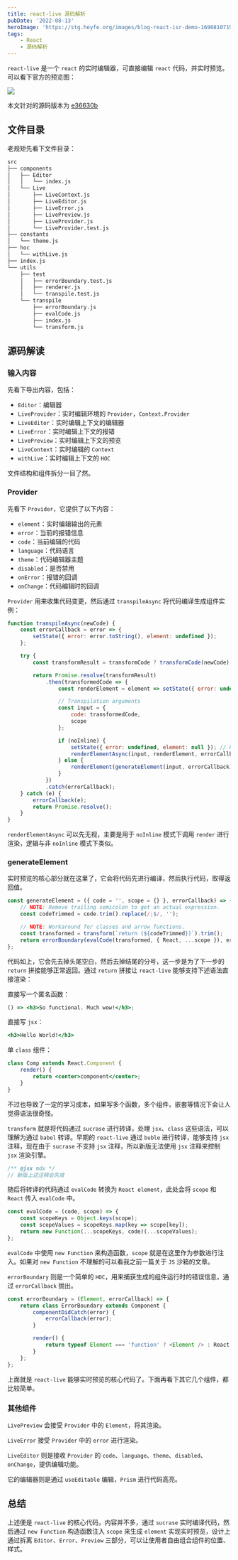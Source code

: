 ```yaml
---
title: react-live 源码解析
pubDate: '2022-08-13'
heroImage: 'https://stg.heyfe.org/images/blog-react-isr-demo-1690810719572.png'
tags:
    - React
    - 源码解析
---
```


`react-live` 是一个 `react` 的实时编辑器，可直接编辑 `react` 代码，并实时预览。可以看下官方的预览图：

![](https://user-images.githubusercontent.com/17658189/63181897-1d67d380-c049-11e9-9dd2-7da2a3a57f05.gif)

本文针对的源码版本为 [e36630b](https://github.com/FormidableLabs/react-live/tree/e36630bdf821aac702684130a85867b4bec82318)

## 文件目录

老规矩先看下文件目录：

```sh
src
├── components
│   ├── Editor
│   │   └── index.js
│   └── Live
│       ├── LiveContext.js
│       ├── LiveEditor.js
│       ├── LiveError.js
│       ├── LivePreview.js
│       ├── LiveProvider.js
│       └── LiveProvider.test.js
├── constants
│   └── theme.js
├── hoc
│   └── withLive.js
├── index.js
└── utils
    ├── test
    │   ├── errorBoundary.test.js
    │   ├── renderer.js
    │   └── transpile.test.js
    └── transpile
        ├── errorBoundary.js
        ├── evalCode.js
        ├── index.js
        └── transform.js
```

## 源码解读

### 输入内容

先看下导出内容，包括：

-   `Editor`：编辑器
-   `LiveProvider`：实时编辑环境的 `Provider`，`Context.Provider`
-   `LiveEditor`：实时编辑上下文的编辑器
-   `LiveError`：实时编辑上下文的报错
-   `LivePreview`：实时编辑上下文的预览
-   `LiveContext`：实时编辑的 `Context`
-   `withLive`：实时编辑上下文的 `HOC`

文件结构和组件拆分一目了然。

### Provider

先看下 `Provider`，它提供了以下内容：

-   `element`：实时编辑输出的元素
-   `error`：当前的报错信息
-   `code`：当前编辑的代码
-   `language`：代码语言
-   `theme`：代码编辑器主题
-   `disabled`：是否禁用
-   `onError`：报错的回调
-   `onChange`：代码编辑时的回调

`Provider` 用来收集代码变更，然后通过 `transpileAsync` 将代码编译生成组件实例：

```js
function transpileAsync(newCode) {
    const errorCallback = error => {
        setState({ error: error.toString(), element: undefined });
    };

    try {
        const transformResult = transformCode ? transformCode(newCode) : newCode;

        return Promise.resolve(transformResult)
            .then(transformedCode => {
                const renderElement = element => setState({ error: undefined, element });

                // Transpilation arguments
                const input = {
                    code: transformedCode,
                    scope
                };

                if (noInline) {
                    setState({ error: undefined, element: null }); // Reset output for async (no inline) evaluation
                    renderElementAsync(input, renderElement, errorCallback);
                } else {
                    renderElement(generateElement(input, errorCallback));
                }
            })
            .catch(errorCallback);
    } catch (e) {
        errorCallback(e);
        return Promise.resolve();
    }
}
```

`renderElementAsync` 可以先无视，主要是用于 `noInline` 模式下调用 `render` 进行渲染，逻辑与非 `noInline` 模式下类似。

### generateElement

实时预览的核心部分就在这里了，它会将代码先进行编译，然后执行代码，取得返回值。

```js
const generateElement = ({ code = '', scope = {} }, errorCallback) => {
    // NOTE: Remove trailing semicolon to get an actual expression.
    const codeTrimmed = code.trim().replace(/;$/, '');

    // NOTE: Workaround for classes and arrow functions.
    const transformed = transform(`return (${codeTrimmed})`).trim();
    return errorBoundary(evalCode(transformed, { React, ...scope }), errorCallback);
};
```

代码如上，它会先去掉头尾空白，然后去掉结尾的分号，这一步是为了下一步的 `return` 拼接能够正常返回。通过 `return` 拼接让 `react-live` 能够支持下述语法直接渲染：

直接写一个匿名函数：

```jsx
() => <h3>So functional. Much wow!</h3>;
```

直接写 `jsx`：

```jsx
<h3>Hello World!</h3>
```

单 `class` 组件：

```jsx
class Comp extends React.Component {
    render() {
        return <center>component</center>;
    }
}
```

不过也导致了一定的学习成本，如果写多个函数，多个组件，嵌套等情况下会让人觉得语法很奇怪。

`transform` 就是将代码通过 `sucrase` 进行转译，处理 `jsx`、`class` 这些语法，可以理解为通过 `babel` 转译。早期的 `react-live` 通过 `buble` 进行转译，能够支持 `jsx` 注释，现在由于 `sucrase` 不支持 `jsx` 注释，所以新版无法使用 `jsx` 注释来控制 `jsx` 渲染引擎。

```jsx
/** @jsx mdx */
// 新版上述注释会失效
```

随后将转译的代码通过 `evalCode` 转换为 `React element`，此处会将 `scope` 和 `React` 传入 `evalCode` 中。

```js
const evalCode = (code, scope) => {
    const scopeKeys = Object.keys(scope);
    const scopeValues = scopeKeys.map(key => scope[key]);
    return new Function(...scopeKeys, code)(...scopeValues);
};
```

`evalCode` 中使用 `new Function` 来构造函数，`scope` 就是在这里作为参数进行注入。如果对 `new Function` 不理解的可以看我之前一篇关于 `JS` 沙箱的文章。

`errorBoundary` 则是一个简单的 `HOC`，用来捕获生成的组件运行时的错误信息，通过 `errorCallback` 抛出。

```js
const errorBoundary = (Element, errorCallback) => {
    return class ErrorBoundary extends Component {
        componentDidCatch(error) {
            errorCallback(error);
        }

        render() {
            return typeof Element === 'function' ? <Element /> : React.isValidElement(Element) ? Element : null;
        }
    };
};
```

上面就是 `react-live` 能够实时预览的核心代码了。下面再看下其它几个组件，都比较简单。

### 其他组件

`LivePreview` 会接受 `Provider` 中的 `Element`，将其渲染。

`LiveError` 接受 `Provider` 中的 `error` 进行渲染。

`LiveEditor` 则是接收 `Provider` 的 `code`、`language`、`theme`、`disabled`、`onChange`，提供编辑功能。

它的编辑器则是通过 `useEditable` 编辑，`Prism` 进行代码高亮。

## 总结

上述便是 `react-live` 的核心代码，内容并不多，通过 `sucrase` 实时编译代码，然后通过 `new Function` 构造函数注入 `scope` 来生成 `element` 实现实时预览，设计上通过拆离 `Editor`、`Error`、`Preview` 三部分，可以让使用者自由组合组件的位置、样式。